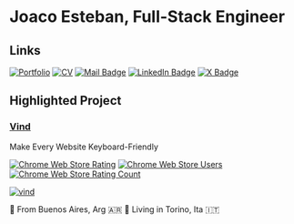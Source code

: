 # Joaco Esteban, Full-Stack Engineer

## Links
[![Portfolio](https://img.shields.io/badge/portfolio-joaco.io-a)](https://joaco.io)
[![CV](https://img.shields.io/badge/CV-Joaquin&nbsp;Esteban-a?color=91a)](https://github.com/joacoesteban/cv)
[![Mail Badge](https://img.shields.io/badge/-dev@joaco.io-c0392b?style=flat&labelColor=c0392b&logo=gmail&logoColor=white)](mailto:dev@joaco.io)
[![LinkedIn Badge](https://img.shields.io/badge/-joaquin--esteban-0e76a8?style=flat&labelColor=0e76a8&logo=linkedin&logoColor=white)](https://www.linkedin.com/in/joaquin-esteban/)
[![X Badge](https://img.shields.io/badge/-@joacodotio-000?style=flat&labelColor=000&logo=x&logoColor=white)](https://x.com/joacodotio)


## Highlighted Project

### [Vind](https://vind-works.io)
Make Every Website Keyboard-Friendly

[![Chrome Web Store Rating](https://img.shields.io/chrome-web-store/rating/ocohbenbjomofbknmcmaedadcmonedee)](https://chromewebstore.google.com/detail/vind/ocohbenbjomofbknmcmaedadcmonedee)
[![Chrome Web Store Users](https://img.shields.io/chrome-web-store/users/ocohbenbjomofbknmcmaedadcmonedee)](https://chromewebstore.google.com/detail/vind/ocohbenbjomofbknmcmaedadcmonedee)
[![Chrome Web Store Rating Count](https://img.shields.io/chrome-web-store/rating-count/ocohbenbjomofbknmcmaedadcmonedee)](https://chromewebstore.google.com/detail/vind/ocohbenbjomofbknmcmaedadcmonedee)

[![vind](https://framerusercontent.com/assets/0cRbqcHiQQhwI1dvF0GadSnmYiU.png)](https://vind-works.io)

📍 From Buenos Aires, Arg 🇦🇷
📍 Living in Torino, Ita 🇮🇹

